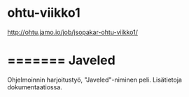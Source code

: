 ohtu-viikko1
============
http://ohtu.jamo.io/job/jsopakar-ohtu-viikko1/


=======
Javeled
====

Ohjelmoinnin harjoitustyö, "Javeled"-niminen peli. Lisätietoja dokumentaatiossa.
